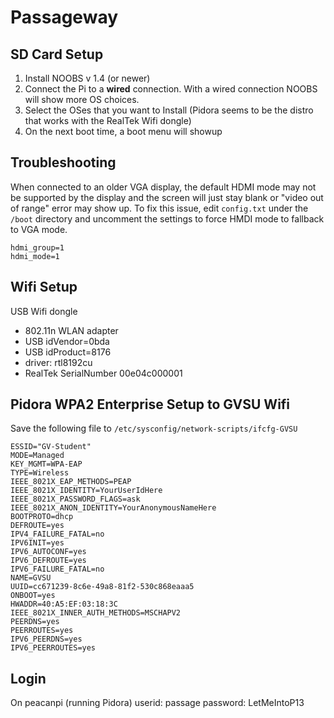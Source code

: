 # Passageway

## SD Card Setup

1. Install NOOBS v 1.4 (or newer)
2. Connect the Pi to a **wired** connection. With a wired connection NOOBS will show more OS choices.
3. Select the OSes that you want to Install (Pidora seems to be the distro
   that works with the RealTek Wifi dongle)
4. On the next boot time, a boot menu will showup

## Troubleshooting

When connected to an older VGA display, the default HDMI mode may not be
supported by the display and the screen will just stay blank or "video out
of range" error may show up. To fix this issue, edit `config.txt` under the
`/boot` directory and uncomment the settings to force HMDI mode to fallback
to VGA mode.

```
hdmi_group=1
hdmi_mode=1
```

## Wifi Setup

USB Wifi dongle

* 802.11n WLAN adapter
* USB idVendor=0bda
* USB idProduct=8176
* driver: rtl8192cu
* RealTek SerialNumber 00e04c000001

## Pidora WPA2 Enterprise Setup to GVSU Wifi


Save the following file to `/etc/sysconfig/network-scripts/ifcfg-GVSU`

```
ESSID="GV-Student"
MODE=Managed
KEY_MGMT=WPA-EAP
TYPE=Wireless
IEEE_8021X_EAP_METHODS=PEAP
IEEE_8021X_IDENTITY=YourUserIdHere
IEEE_8021X_PASSWORD_FLAGS=ask
IEEE_8021X_ANON_IDENTITY=YourAnonymousNameHere
BOOTPROTO=dhcp
DEFROUTE=yes
IPV4_FAILURE_FATAL=no
IPV6INIT=yes
IPV6_AUTOCONF=yes
IPV6_DEFROUTE=yes
IPV6_FAILURE_FATAL=no
NAME=GVSU
UUID=cc671239-8c6e-49a8-81f2-530c868eaaa5
ONBOOT=yes
HWADDR=40:A5:EF:03:18:3C
IEEE_8021X_INNER_AUTH_METHODS=MSCHAPV2
PEERDNS=yes
PEERROUTES=yes
IPV6_PEERDNS=yes
IPV6_PEERROUTES=yes
```

## Login

On peacanpi (running Pidora)
userid: passage
password: LetMeIntoP13

